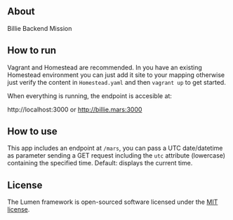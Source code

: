 ## About
Billie Backend Mission

## How to run

Vagrant and Homestead are recommended. In you have an existing Homestead environment you can just add it site to your mapping otherwise just verify the content in `Homestead.yaml` and then `vagrant up` to get started.

When everything is running, the endpoint is accesible at:

http://localhost:3000 or http://billie.mars:3000

## How to use

This app includes an endpoint at `/mars`, you can pass a UTC date/datetime as parameter sending a GET request including the `utc` attribute (lowercase) containing the specified time.
Default: displays the current time.

## License

The Lumen framework is open-sourced software licensed under the [MIT license](https://opensource.org/licenses/MIT).
